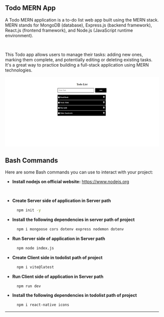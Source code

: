 ## Todo MERN App

A Todo MERN application is a to-do list web app built using the MERN stack. MERN stands for MongoDB (database), Express.js (backend framework), React.js (frontend framework), and Node.js (JavaScript runtime environment).

<br/>

This Todo app allows users to manage their tasks: adding new ones, marking them complete, and potentially editing or deleting existing tasks. It's a great way to practice building a full-stack application using MERN technologies.

[![Image of your project](./Readme-image/readme-pic.png)](#)

## Bash Commands

Here are some Bash commands you can use to interact with your project:

* **Install nodejs on official website:** https://www.nodejs.org

<br/>

* **Create Server side of application in Server path**
  ```bash
    npm init -y

* **Install the following dependencies in server path of project**
  ```bash
    npm i mongoose cors dotenv express nodemon dotenv 

* **Run Server side of application in Server path**
  ```bash
    npm node index.js

* **Create Client side in todolist path of project**
  ```bash
    npm i vite@latest 

* **Run Client side of application in Server path**
  ```bash
    npm run dev

* **Install the following dependencies in todolist path of project**
  ```bash
    npm i react-native icons

****

